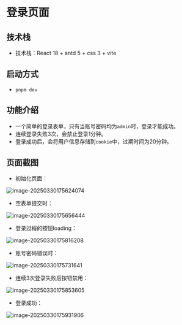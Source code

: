 # 登录页面

## 技术栈

+ 技术栈：React 18 + antd 5 + css 3 + vite

## 启动方式

+ `pnpm dev`

## 功能介绍

+ 一个简单的登录表单，只有当账号密码均为`admin`时，登录才能成功。
+ 连续登录失败3次，会禁止登录1分钟。
+ 登录成功后，会将用户信息存储到`cookie`中，过期时间为20分钟。

## 页面截图

+ 初始化页面：

![image-20250330175624074](https://vip.123pan.cn/1828962653/md-images/2025-02/image-20250330175624074.png)

+ 空表单提交时：

![image-20250330175656444](https://vip.123pan.cn/1828962653/md-images/2025-02/image-20250330175656444.png)

+ 登录过程的按钮loading：

![image-20250330175816208](https://vip.123pan.cn/1828962653/md-images/2025-02/image-20250330175816208.png)

+ 账号密码错误时：

![image-20250330175731641](https://vip.123pan.cn/1828962653/md-images/2025-02/image-20250330175731641.png)

+ 连续3次登录失败后按钮禁用：

![image-20250330175853605](https://vip.123pan.cn/1828962653/md-images/2025-02/image-20250330175853605.png)

+ 登录成功：

![image-20250330175931906](https://vip.123pan.cn/1828962653/md-images/2025-02/image-20250330175931906.png)